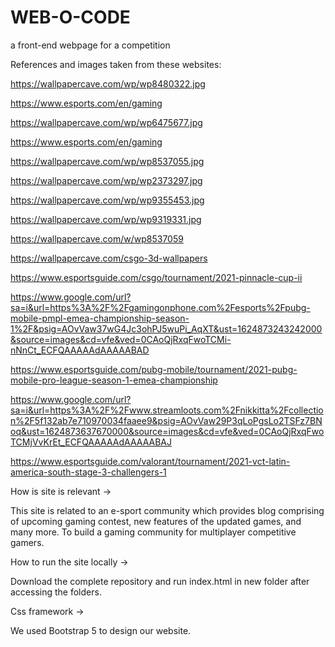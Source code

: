 # WEB-O-CODE
a front-end webpage for a competition

References and images taken from these websites:

https://wallpapercave.com/wp/wp8480322.jpg

https://www.esports.com/en/gaming

https://wallpapercave.com/wp/wp6475677.jpg

https://www.esports.com/en/gaming

https://wallpapercave.com/wp/wp8537055.jpg

https://wallpapercave.com/wp/wp2373297.jpg

https://wallpapercave.com/wp/wp9355453.jpg

https://wallpapercave.com/wp/wp9319331.jpg

https://wallpapercave.com/w/wp8537059

https://wallpapercave.com/csgo-3d-wallpapers

https://www.esportsguide.com/csgo/tournament/2021-pinnacle-cup-ii

https://www.google.com/url?sa=i&url=https%3A%2F%2Fgamingonphone.com%2Fesports%2Fpubg-mobile-pmpl-emea-championship-season-1%2F&psig=AOvVaw37wG4Jc3ohPJ5wuPi_AqXT&ust=1624873243242000&source=images&cd=vfe&ved=0CAoQjRxqFwoTCMi-nNnCt_ECFQAAAAAdAAAAABAD

https://www.esportsguide.com/pubg-mobile/tournament/2021-pubg-mobile-pro-league-season-1-emea-championship

https://www.google.com/url?sa=i&url=https%3A%2F%2Fwww.streamloots.com%2Fnikkitta%2Fcollection%2F5f132ab7e710970034faaee9&psig=AOvVaw29P3qLoPgsLo2TSFz7BNoq&ust=1624873637670000&source=images&cd=vfe&ved=0CAoQjRxqFwoTCMjVvKrEt_ECFQAAAAAdAAAAABAJ

https://www.esportsguide.com/valorant/tournament/2021-vct-latin-america-south-stage-3-challengers-1



How is site is relevant ->

This site is related to an e-sport community which provides blog comprising of upcoming gaming contest, new features of the updated games, and many more. To build a gaming community for multiplayer competitive gamers.

How to run the site locally ->

Download the complete repository and run index.html in new folder after accessing the folders.


Css framework ->

We used Bootstrap 5 to design our website. 
